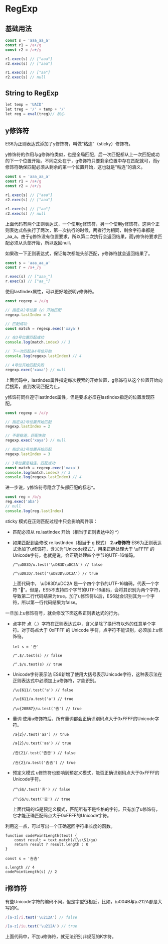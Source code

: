 # RegExp

## 基础用法

```js
const s = 'aaa_aa_a'
const r1 = /a+/g
const r2 = /a+/y

r1.exec(s) // ["aaa"]
r2.exec(s) // ["aaa"]

r1.exec(s) // ["aa"]
r2.exec(s) // null
```

## String to RegExp

```js
let temp = 'UAID'
let treg = '/' + temp + '/'
let reg = eval(treg)// 核心
```

## **y修饰符**

ES6为正则表达式添加了y修饰符，叫做“粘连”（sticky）修饰符。

y修饰符的作用与g修饰符类似，也是全局匹配，后一次匹配都从上一次匹配成功的下一个位置开始。不同之处在于，g修饰符只要剩余位置中存在匹配就可，而y修饰符确保匹配必须从剩余的第一个位置开始，这也就是“粘连”的涵义。

```js
const s = 'aaa_aa_a'
const r1 = /a+/g
const r2 = /a+/y

r1.exec(s) // ["aaa"]
r2.exec(s) // ["aaa"]

r1.exec(s) // ["aa"]
r2.exec(s) // null
```

上面代码有两个正则表达式，一个使用g修饰符，另一个使用y修饰符。这两个正则表达式各执行了两次，第一次执行的时候，两者行为相同，剩余字符串都是_aa_a。由于g修饰没有位置要求，所以第二次执行会返回结果，而y修饰符要求匹配必须从头部开始，所以返回null。

如果改一下正则表达式，保证每次都能头部匹配，y修饰符就会返回结果了。

```js
const s = 'aaa_aa_a'
const r = /a+_/y

r.exec(s) // ["aaa_"]
r.exec(s) // ["aa_"]
```

使用lastIndex属性，可以更好地说明y修饰符。

```js
const regexp = /a/g

// 指定从2号位置（y）开始匹配
regexp.lastIndex = 2

// 匹配成功
const match = regexp.exec('xaya')

// 在3号位置匹配成功
console.log(match.index) // 3

// 下一次匹配从4号位开始
console.log(regexp.lastIndex) // 4

// 4号位开始匹配失败
regexp.exec('xaxa') // null
```

上面代码中，lastIndex属性指定每次搜索的开始位置，g修饰符从这个位置开始向后搜索，直到发现匹配为止。

y修饰符同样遵守lastIndex属性，但是要求必须在lastIndex指定的位置发现匹配。

```js
const regexp = /a/y

// 指定从2号位置开始匹配
regexp.lastIndex = 2

// 不是粘连，匹配失败
regexp.exec('xaya') // null

// 指定从3号位置开始匹配
regexp.lastIndex = 3

// 3号位置是粘连，匹配成功
const match = regexp.exec('xaxa')
console.log(match.index) // 3
console.log(regexp.lastIndex) // 4
```

进一步说，y修饰符号隐含了头部匹配的标志^。

```js
const reg = /b/y
reg.exec('aba')
// null
console.log(reg.lastIndex)
```

sticky 模式在正则匹配过程中只会影响两件事：

- 匹配必须从 re.lastIndex 开始（相当于正则表达中的 ^）

- 如果匹配到会修改 re.lastIndex（相当于 g 模式）
  **2.u修饰符**
  ES6为正则表达式添加了u修饰符，含义为“Unicode模式”，用来正确处理大于 \uFFFF 的Unicode字符。也就是说，会正确处理四个字节的UTF-16编码。

  ```
  /^\uD83D/u.test('\uD83D\uDC2A') // false
  
  /^\uD83D/.test('\uD83D\uDC2A') // true
  ```

  上面代码中， \uD83D\uDC2A 是一个四个字节的UTF-16编码，代表一个字符 "🐪"。但是，ES5不支持四个字节的UTF-16编码，会将其识别为两个字符，导致第二行代码结果为true。加了u修饰符以后，ES6就会识别其为一个字符，所以第一行代码结果为false。

一旦加上u修饰符号，就会修改下面这些正则表达式的行为。

- 点字符
  点（.）字符在正则表达式中，含义是除了换行符以外的任意单个字符。对于码点大于 0xFFFF 的 Unicode 字符，点字符不能识别，必须加上u修饰符。

  ```
  let s = '𠮷'
  
  /^.$/.test(s) // false
  
  /^.$/u.test(s) // true
  ```

- Unicode字符表示法
  ES6新增了使用大括号表示Unicode字符，这种表示法在正则表达式中必须加上u修饰符，才能识别。

  ```
  /\u{61}/.test('a') // false
  
  /\u{61}/u.test('a') // true
  
  /\u{20BB7}/u.test('𠮷') // true
  ```

- 量词
  使用u修饰符后，所有量词都会正确识别码点大于0xFFFF的Unicode字符。

  ```
  /a{2}/.test('aa') // true
  
  /a{2}/u.test('aa') // true
  
  /𠮷{2}/.test('𠮷𠮷') // false
  
  /𠮷{2}/u.test('𠮷𠮷') // true
  ```

- 预定义模式
  u修饰符也影响到预定义模式，能否正确识别码点大于0xFFFF的Unicode字符。

  ```
  /^\S$/.test('𠮷') // false
  
  /^\S$/u.test('𠮷') // true
  ```

  上面代码的\S是预定义模式，匹配所有不是空格的字符。只有加了u修饰符，它才能正确匹配码点大于0xFFFF的Unicode字符。

利用这一点，可以写出一个正确返回字符串长度的函数。

```
function codePointLength(text) {
    const result = text.match(/[\s\S]/gu)
    return result ? result.length : 0
}

const s = '𠮷𠮷'

s.length // 4
codePointLength(s) // 2
```

## i修饰符

有些Unicode字符的编码不同，但是字型很相近，比如，\u004B与\u212A都是大写的K。

```js
/[a-z]/i.test('\u212A') // false

/[a-z]/iu.test('\u212A') // true
```

上面代码中，不加u修饰符，就无法识别非规范的K字符。
